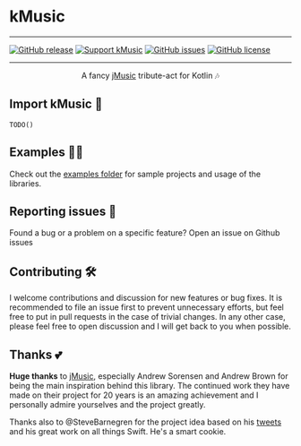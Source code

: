 # kMusic

--------------

[![GitHub release](https://img.shields.io/github/release/ed-george/kMusic.svg)](https://github.com/ed-george/kMusic/releases) [![Support kMusic](https://img.shields.io/badge/buy%20me%20a%20beer-via%20beerpay-f85d5d.svg)](https://beerpay.io/ed-george/kMusic) [![GitHub issues](https://img.shields.io/github/issues/ed-george/kMusic.svg)](https://github.com/ed-george/kMusic/issues) [![GitHub license](https://img.shields.io/badge/license-GPL-blue.svg)](https://raw.githubusercontent.com/ed-george/kMusic/master/LICENSE)

--------------

<p align="center" width="400">
    A fancy <a href="http://explodingart.com/jmusic">jMusic</a> tribute-act for Kotlin 🎶</p>

## Import kMusic 👀

`TODO()`

## Examples 🕺💃 

Check out the [examples folder](https://github.com/ed-george/kMusic/tree/development/examples) for sample projects and usage of the libraries.

## Reporting issues 🐛

Found a bug or a problem on a specific feature? Open an issue on Github issues

## Contributing 🛠

I welcome contributions and discussion for new features or bug fixes. It is recommended to file an issue first to prevent unnecessary efforts, but feel free to put in pull requests in the case of trivial changes. In any other case, please feel free to open discussion and I will get back to you when possible.

## Thanks 💕

**Huge thanks** to [jMusic](http://explodingart.com/jmusic), especially Andrew Sorensen and Andrew Brown for being the main inspiration behind this library. The continued work they have made on their project for 20 years is an amazing achievement and I personally admire yourselves and the project greatly.

Thanks also to @SteveBarnegren for the project idea based on his [tweets](https://twitter.com/SteveBarnegren/status/1076764800917618688) and his great work on all things Swift. He's a smart cookie.